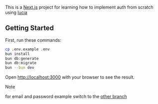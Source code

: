 This is a [Next.js](https://nextjs.org) project for learning how to implement auth from scratch using [lucia](https://lucia-auth.com/)

## Getting Started

First, run these commands:

```bash
cp .env.example .env
bun install
bun db:generate
bun db:migrate
bun --bun dev
```

Open [http://localhost:3000](http://localhost:3000) with your browser to see the result.

> [!NOTE]
> for email and password example switch to the [other branch](https://github.com/RedaKadri/lucia-auth/tree/email-password)
